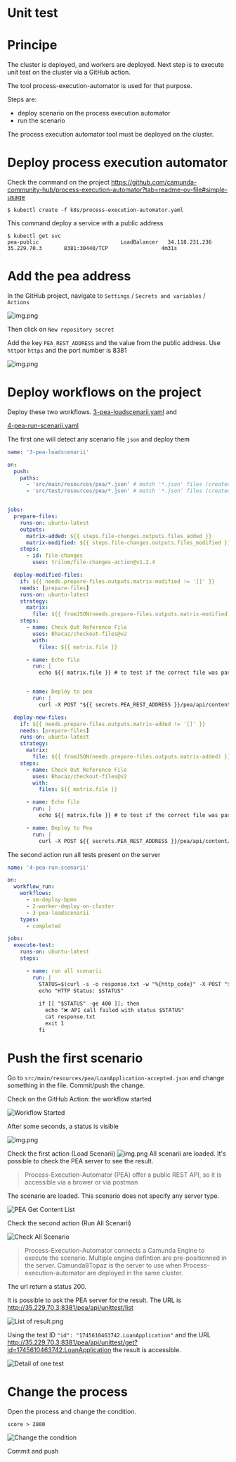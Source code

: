 # Unit test

# Principe
 The cluster is deployed, and workers are deployed. Next step is to execute unit test on the cluster via a GitHub action.
 
The tool process-execution-automator is used for that purpose.

Steps are:
* deploy scenario on the process execution automator
* run the scenario

The process execution automator tool must be deployed on the cluster.

# Deploy process execution automator

Check the command on the project https://github.com/camunda-community-hub/process-execution-automator?tab=readme-ov-file#simple-usage

```shell
$ kubectl create -f k8s/process-execution-automator.yaml
```
This command deploy a service with a public address
```shell
$ kubectl get svc
pea-public                          LoadBalancer   34.118.231.236   35.229.70.3       8381:30440/TCP                 4m31s
```

# Add the pea address

In the GitHub project, navigate to `Settings`  / `Secrets and variables` / `Actions`

![img.png](images/GitHub-SecretsAndVariables.png)

Then click on `New repository secret`

Add the key `PEA_REST_ADDRESS`  and the value from the public address. Use `http`or `https` and the port number is 8381

![img.png](images/GitHub-Add-PEA_REST_ADDRESS.png)

# Deploy workflows on the project

Deploy these two workflows. 
[3-pea-loadscenarii.yaml](3-pea-loadscenarii.yaml) and

[4-pea-run-scenarii.yaml](4-pea-run-scenarii.yaml)

The first one will detect any scenario file `json` and deploy them
```yaml
name: '3-pea-loadscenarii'

on:
  push:
    paths:
      - 'src/main/resources/pea/*.json' # match '*.json' files (created or updated)
      - 'src/test/resources/pea/*.json' # match '*.json' files (created or updated)


jobs:
  prepare-files:
    runs-on: ubuntu-latest
    outputs:
      matrix-added: ${{ steps.file-changes.outputs.files_added }}
      matrix-modified: ${{ steps.file-changes.outputs.files_modified }}
    steps:
      - id: file-changes
        uses: trilom/file-changes-action@v1.2.4

  deploy-modified-files:
    if: ${{ needs.prepare-files.outputs.matrix-modified != '[]' }}
    needs: [prepare-files]
    runs-on: ubuntu-latest
    strategy:
      matrix:
        file: ${{ fromJSON(needs.prepare-files.outputs.matrix-modified) }}
    steps:
      - name: Check Out Reference File
        uses: Bhacaz/checkout-files@v2
        with:
          files: ${{ matrix.file }}

      - name: Echo file
        run: |
          echo ${{ matrix.file }} # to test if the correct file was passed


      - name: Deploy to pea
        run: |
          curl -X POST "${{ secrets.PEA_REST_ADDRESS }}/pea/api/content/add" -F "scenarioFiles=@${{ github.workspace }}/${{ matrix.file }}"

  deploy-new-files:
    if: ${{ needs.prepare-files.outputs.matrix-added != '[]' }}
    needs: [prepare-files]
    runs-on: ubuntu-latest
    strategy:
      matrix:
        file: ${{ fromJSON(needs.prepare-files.outputs.matrix-added) }}
    steps:
      - name: Check Out Reference File
        uses: Bhacaz/checkout-files@v2
        with:
          files: ${{ matrix.file }}

      - name: Echo file
        run: |
          echo ${{ matrix.file }} # to test if the correct file was passed

      - name: Deploy to Pea
        run: |
          curl -X POST ${{ secrets.PEA_REST_ADDRESS }}/pea/api/content/add -F "scenarioFile=@${{ github.workspace }}/${{ matrix.file }}"
```

The second action run all tests present on the server
````yaml
name: '4-pea-run-scenarii'

on:
  workflow_run:
    workflows:
      - sm-deploy-bpmn
      - 2-worker-deploy-on-cluster
      - 3-pea-loadscenarii
    types:
      - completed

jobs:
  execute-test:
    runs-on: ubuntu-latest
    steps:

      - name: run all scenarii
        run: |          
          STATUS=$(curl -s -o response.txt -w "%{http_code}" -X POST "${{ secrets.PEA_REST_ADDRESS }}/pea/api/unittest/runall?wait=true&failonerror=true&server=Camunda8Topaz")
          echo "HTTP Status: $STATUS"
          
          if [[ "$STATUS" -ge 400 ]]; then
            echo "❌ API call failed with status $STATUS"
            cat response.txt
            exit 1
          fi
````

# Push the first scenario

Go to `src/main/resources/pea/LoanApplication-accepted.json` and change something in the file. Commit/push the change.

Check on the GitHub Action: the workflow started

![Workflow Started](images/GitHubAction-Start.png)

After some seconds, a status is visible

![img.png](images/GitHubAction-status.png)

Check the first action (Load Scenarii)
![img.png](images/GitHubAction-LoadScenarii.png)
All scenarii are loaded. 
It's possible to check the PEA server to see the result.

> Process-Execution-Automator (PEA) offer a public REST API, so it is accessible via a brower or via postman
 
The scenario are loaded. This scenario does not specify any server type.

![PEA Get Content List](images/Pea-GetContentList.png)

Check the second action (Run All Scenarii)

![Check All Scenario](images/GitHubAction-RunAllTestSuccess.png)

> Process-Execution-Automator connects a Camunda Engine to execute the scenario. Multiple engine defintion are pre-positionned in the server. 
> Camunda8Topaz is the server to use when Process-execution-automator are deployed in the same cluster. 

The url return a status 200.

It is possible to ask the PEA server for the result. The URL is http://35.229.70.3:8381/pea/api/unittest/list

![List of result.png](images/Pea-GetTestListSuccess.png)

Using the test ID `"id": "1745610463742.LoanApplication"` and the URL http://35.229.70.3:8381/pea/api/unittest/get?id=1745610463742.LoanApplication
the result is accessible.

![Detail of one test](images/Pea-GetDetailOneTest.png)

# Change the process

Open the process and change the condition.
```
score > 2800
```


![Change the condition](images/BPMN-ChangeCondition.png)

Commit and push


